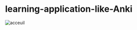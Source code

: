 ﻿# learning-application-like-Anki
![acceuil](https://github.com/Zeitrom/learning-application-like-Anki/assets/133644357/15cb7d3b-94b3-47aa-8618-f37c2e44cd09)
